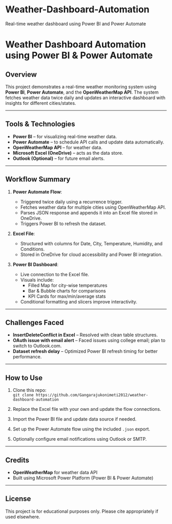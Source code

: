 # Weather-Dashboard-Automation
Real-time weather dashboard using Power BI and Power Automate
# Weather Dashboard Automation using Power BI & Power Automate

## Overview
This project demonstrates a real-time weather monitoring system using **Power BI**, **Power Automate**, and the **OpenWeatherMap API**. The system fetches weather data twice daily and updates an interactive dashboard with insights for different cities/states.

---

## Tools & Technologies
- **Power BI** – for visualizing real-time weather data.
- **Power Automate** – to schedule API calls and update data automatically.
- **OpenWeatherMap API** – for weather data.
- **Microsoft Excel (OneDrive)** – acts as the data store.
- **Outlook (Optional)** – for future email alerts.

---

## Workflow Summary

1. **Power Automate Flow**:
   - Triggered twice daily using a recurrence trigger.
   - Fetches weather data for multiple cities using OpenWeatherMap API.
   - Parses JSON response and appends it into an Excel file stored in OneDrive.
   - Triggers Power BI to refresh the dataset.

2. **Excel File**:
   - Structured with columns for Date, City, Temperature, Humidity, and Conditions.
   - Stored in OneDrive for cloud accessibility and Power BI integration.

3. **Power BI Dashboard**:
   - Live connection to the Excel file.
   - Visuals include:
     - Filled Map for city-wise temperatures
     - Bar & Bubble charts for comparisons
     - KPI Cards for max/min/average stats
   - Conditional formatting and slicers improve interactivity.

---


## Challenges Faced
- **InsertDeleteConflict in Excel** – Resolved with clean table structures.
- **OAuth issue with email alert** – Faced issues using college email; plan to switch to Outlook.com.
- **Dataset refresh delay** – Optimized Power BI refresh timing for better performance.

---

## How to Use
1. Clone this repo:  
   `git clone https://github.com/Gangarajukonimeti2012/weather-dashboard-automation`

2. Replace the Excel file with your own and update the flow connections.

3. Import the Power BI file and update data source if needed.

4. Set up the Power Automate flow using the included `.json` export.

5. Optionally configure email notifications using Outlook or SMTP.

---

## Credits
- **OpenWeatherMap** for weather data API  
- Built using Microsoft Power Platform (Power BI & Power Automate)

---

## License
This project is for educational purposes only. Please cite appropriately if used elsewhere.
